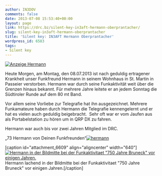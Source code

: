 ```yaml
---
author: IN3DOV
comments: false
date: 2013-07-08 15:53:40+00:00
layout: page
link: https://drc.bz/silent-key-in3aft-hermann-oberprantacher/
slug: silent-key-in3aft-hermann-oberprantacher
title: 'Silent key: IN3AFT Hermann Oberprantacher'
wordpress_id: 6583
tags:
- Silent key
---
```


[![Anzeige Hermann](https://drc.bz/wp-content/uploads/2013/07/Anzeige-Hermann.jpg)](https://drc.bz/wp-content/uploads/2013/07/Anzeige-Hermann.jpg)

Heute Morgen, am Montag, den 08.07.2013 ist nach geduldig ertragener Krankheit unser Funkfreund Hermann in seinem Wohnhaus in St. Martin in Passeier verstorben. Hermann war durch seine Funkaktivität weit über die Grenzen hinaus bekannt. Für mehrere Jahre leitete er an jedem Sonntag die Südtiroler Runde auf dem 80 mt Band.

Vor allem seine Vorliebe zur Telegrafie hat ihn ausgezeichnet. Mehrere Funkamateure haben durch Hermann die Telegrafie kennengelernt und er hat es vielen auch geduldig beigebracht.  Sehr oft war er vom Jaufen aus als Portabelstation zu hören um in QRP DX zu fahren.

Hermann war auch bis vor zwei Jahren Mitglied im DRC.



„73 Hermann von Deinen Funkfreunden“[![hermann](https://drc.bz/wp-content/uploads/2013/07/hermann.jpg)](https://drc.bz/wp-content/uploads/2013/07/hermann.jpg)









[caption id="attachment_6609" align="aligncenter" width="640"][![Hermann in der Bildmitte bei der Funkaktivitaet  "750 Jahre Bruneck" vor einigen Jahren.](https://drc.bz/wp-content/uploads/2013/07/HERMANN2.jpg)](https://drc.bz/wp-content/uploads/2013/07/HERMANN2.jpg) Hermann lachend in der Bildmitte bei der Funkaktivitaet "750 Jahre Bruneck" vor einigen Jahren.[/caption]


